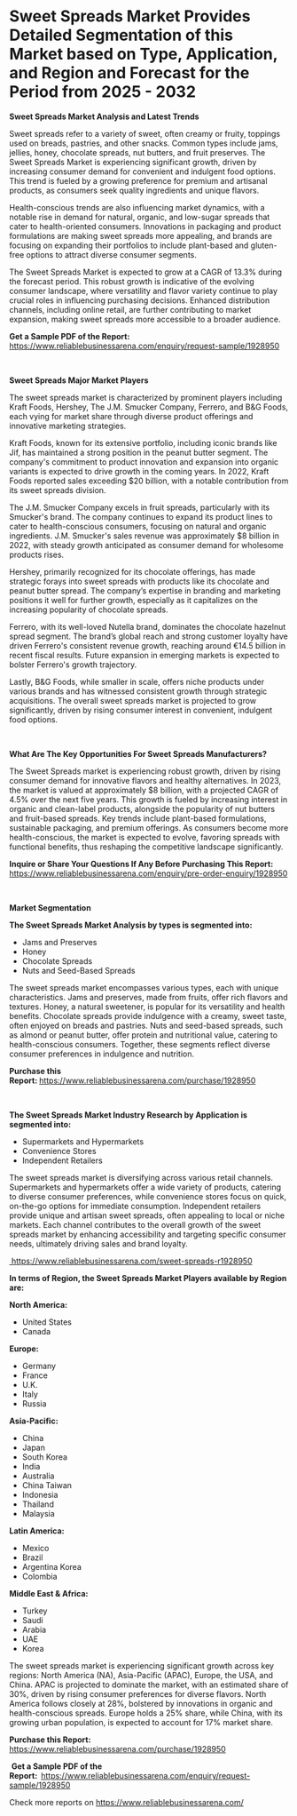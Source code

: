 <p><h1>Sweet Spreads Market Provides Detailed Segmentation of this Market based on Type, Application, and Region and Forecast for the Period from 2025 - 2032</h1></p><p><strong>Sweet Spreads Market Analysis and Latest Trends</strong></p>
<p><p>Sweet spreads refer to a variety of sweet, often creamy or fruity, toppings used on breads, pastries, and other snacks. Common types include jams, jellies, honey, chocolate spreads, nut butters, and fruit preserves. The Sweet Spreads Market is experiencing significant growth, driven by increasing consumer demand for convenient and indulgent food options. This trend is fueled by a growing preference for premium and artisanal products, as consumers seek quality ingredients and unique flavors.</p><p>Health-conscious trends are also influencing market dynamics, with a notable rise in demand for natural, organic, and low-sugar spreads that cater to health-oriented consumers. Innovations in packaging and product formulations are making sweet spreads more appealing, and brands are focusing on expanding their portfolios to include plant-based and gluten-free options to attract diverse consumer segments.</p><p>The Sweet Spreads Market is expected to grow at a CAGR of 13.3% during the forecast period. This robust growth is indicative of the evolving consumer landscape, where versatility and flavor variety continue to play crucial roles in influencing purchasing decisions. Enhanced distribution channels, including online retail, are further contributing to market expansion, making sweet spreads more accessible to a broader audience.</p></p>
<p><strong>Get a Sample PDF of the Report:&nbsp;</strong> <a href="https://www.reliablebusinessarena.com/enquiry/request-sample/1928950?utm_campaign=2133&utm_medium=2&utm_source=Github&utm_content=ia&utm_term=07042025&utm_id=sweet-spreads">https://www.reliablebusinessarena.com/enquiry/request-sample/1928950</a></p>
<p>&nbsp;</p>
<p><strong>Sweet Spreads Major Market Players</strong></p>
<p><p>The sweet spreads market is characterized by prominent players including Kraft Foods, Hershey, The J.M. Smucker Company, Ferrero, and B&G Foods, each vying for market share through diverse product offerings and innovative marketing strategies.</p><p>Kraft Foods, known for its extensive portfolio, including iconic brands like Jif, has maintained a strong position in the peanut butter segment. The company's commitment to product innovation and expansion into organic variants is expected to drive growth in the coming years. In 2022, Kraft Foods reported sales exceeding $20 billion, with a notable contribution from its sweet spreads division.</p><p>The J.M. Smucker Company excels in fruit spreads, particularly with its Smucker's brand. The company continues to expand its product lines to cater to health-conscious consumers, focusing on natural and organic ingredients. J.M. Smucker's sales revenue was approximately $8 billion in 2022, with steady growth anticipated as consumer demand for wholesome products rises.</p><p>Hershey, primarily recognized for its chocolate offerings, has made strategic forays into sweet spreads with products like its chocolate and peanut butter spread. The company’s expertise in branding and marketing positions it well for further growth, especially as it capitalizes on the increasing popularity of chocolate spreads.</p><p>Ferrero, with its well-loved Nutella brand, dominates the chocolate hazelnut spread segment. The brand’s global reach and strong customer loyalty have driven Ferrero's consistent revenue growth, reaching around €14.5 billion in recent fiscal results. Future expansion in emerging markets is expected to bolster Ferrero's growth trajectory.</p><p>Lastly, B&G Foods, while smaller in scale, offers niche products under various brands and has witnessed consistent growth through strategic acquisitions. The overall sweet spreads market is projected to grow significantly, driven by rising consumer interest in convenient, indulgent food options.</p></p>
<p>&nbsp;</p>
<p><strong>What Are The Key Opportunities For Sweet Spreads Manufacturers?</strong></p>
<p><p>The Sweet Spreads market is experiencing robust growth, driven by rising consumer demand for innovative flavors and healthy alternatives. In 2023, the market is valued at approximately $8 billion, with a projected CAGR of 4.5% over the next five years. This growth is fueled by increasing interest in organic and clean-label products, alongside the popularity of nut butters and fruit-based spreads. Key trends include plant-based formulations, sustainable packaging, and premium offerings. As consumers become more health-conscious, the market is expected to evolve, favoring spreads with functional benefits, thus reshaping the competitive landscape significantly.</p></p>
<p><strong>Inquire or Share Your Questions If Any Before Purchasing This Report:</strong> <a href="https://www.reliablebusinessarena.com/enquiry/pre-order-enquiry/1928950?utm_campaign=2133&utm_medium=2&utm_source=Github&utm_content=ia&utm_term=07042025&utm_id=sweet-spreads">https://www.reliablebusinessarena.com/enquiry/pre-order-enquiry/1928950</a></p>
<p>&nbsp;</p>
<p><strong>Market Segmentation</strong></p>
<p><strong>The Sweet Spreads Market Analysis by types is segmented into:</strong></p>
<p><ul><li>Jams and Preserves</li><li>Honey</li><li>Chocolate Spreads</li><li>Nuts and Seed-Based Spreads</li></ul></p>
<p><p>The sweet spreads market encompasses various types, each with unique characteristics. Jams and preserves, made from fruits, offer rich flavors and textures. Honey, a natural sweetener, is popular for its versatility and health benefits. Chocolate spreads provide indulgence with a creamy, sweet taste, often enjoyed on breads and pastries. Nuts and seed-based spreads, such as almond or peanut butter, offer protein and nutritional value, catering to health-conscious consumers. Together, these segments reflect diverse consumer preferences in indulgence and nutrition.</p></p>
<p><strong>Purchase this Report:&nbsp;</strong><a href="https://www.reliablebusinessarena.com/purchase/1928950?utm_campaign=2133&utm_medium=2&utm_source=Github&utm_content=ia&utm_term=07042025&utm_id=sweet-spreads">https://www.reliablebusinessarena.com/purchase/1928950</a></p>
<p>&nbsp;</p>
<p><strong>The Sweet Spreads Market Industry Research by Application is segmented into:</strong></p>
<p><ul><li>Supermarkets and Hypermarkets</li><li>Convenience Stores</li><li>Independent Retailers</li></ul></p>
<p><p>The sweet spreads market is diversifying across various retail channels. Supermarkets and hypermarkets offer a wide variety of products, catering to diverse consumer preferences, while convenience stores focus on quick, on-the-go options for immediate consumption. Independent retailers provide unique and artisan sweet spreads, often appealing to local or niche markets. Each channel contributes to the overall growth of the sweet spreads market by enhancing accessibility and targeting specific consumer needs, ultimately driving sales and brand loyalty.</p></p>
<p><a href="https://www.reliablebusinessarena.com/sweet-spreads-r1928950?utm_campaign=2133&utm_medium=2&utm_source=Github&utm_content=ia&utm_term=07042025&utm_id=sweet-spreads">&nbsp;https://www.reliablebusinessarena.com/sweet-spreads-r1928950</a></p>
<p><strong>In terms of Region, the Sweet Spreads Market Players available by Region are:</strong></p>
<p>
    <p> <strong> North America: </strong>
        <ul>
            <li>United States</li>
            <li>Canada</li>
        </ul>
        </p> 
    <p> <strong> Europe: </strong>
        <ul>
            <li>Germany</li>
            <li>France</li>
            <li>U.K.</li>
            <li>Italy</li>
            <li>Russia</li>
        </ul>
        </p> 
    <p> <strong> Asia-Pacific: </strong>
        <ul>
            <li>China</li>
            <li>Japan</li>
            <li>South Korea</li>
            <li>India</li>
            <li>Australia</li>
            <li>China Taiwan</li>
            <li>Indonesia</li>
            <li>Thailand</li>
            <li>Malaysia</li>
        </ul>
        </p> 
    <p> <strong> Latin America: </strong>
        <ul>
            <li>Mexico</li>
            <li>Brazil</li>
            <li>Argentina Korea</li>
            <li>Colombia</li>
        </ul>
        </p> 
    <p> <strong> Middle East & Africa: </strong>
        <ul>
            <li>Turkey</li>
            <li>Saudi</li>
            <li>Arabia</li>
            <li>UAE</li>
            <li>Korea</li>
        </ul>
    </p>
    </p>
<p><p>The sweet spreads market is experiencing significant growth across key regions: North America (NA), Asia-Pacific (APAC), Europe, the USA, and China. APAC is projected to dominate the market, with an estimated share of 30%, driven by rising consumer preferences for diverse flavors. North America follows closely at 28%, bolstered by innovations in organic and health-conscious spreads. Europe holds a 25% share, while China, with its growing urban population, is expected to account for 17% market share.</p></p>
<p><strong>Purchase this Report: </strong><a href="https://www.reliablebusinessarena.com/purchase/1928950?utm_campaign=2133&utm_medium=2&utm_source=Github&utm_content=ia&utm_term=07042025&utm_id=sweet-spreads">https://www.reliablebusinessarena.com/purchase/1928950</a></p>
<p>&nbsp;<strong>Get a Sample PDF of the Report:&nbsp;&nbsp;</strong><a href="https://www.reliablebusinessarena.com/enquiry/request-sample/1928950?utm_campaign=2133&utm_medium=2&utm_source=Github&utm_content=ia&utm_term=07042025&utm_id=sweet-spreads">https://www.reliablebusinessarena.com/enquiry/request-sample/1928950</a></p>
<p><strong></strong></p>
<p>Check more reports on <a href="https://www.reliablebusinessarena.com/?utm_campaign=2133&utm_medium=2&utm_source=Github&utm_content=ia&utm_term=07042025&utm_id=sweet-spreads">https://www.reliablebusinessarena.com/</a></p>